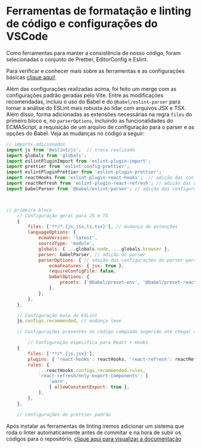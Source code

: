 # Ferramentas de formatação e linting de código e configurações do VSCode

Como ferramentas para manter a consistência de nosso código, foram selecionadas o conjunto de Prettier, EditorConfig e Eslint.

Para verificar e conhecer mais sobre as ferramentas e as configurações básicas [clique aqui!](https://github.com/LucaFrioli/JS_Estudos/tree/main/rest_api_with_mariaDB_Docker/Aula_02).

Além das configurações realizadas acima, foi feito um merge com as configurações padrão geradas pelo Vite. Entre as modificações recomendadas, incluiu o uso do Babel e do `@babel/eslint-parser` para tornar a análise do ESLint mais robusta ao lidar com arquivos JSX e TSX. Além disso, forma adicionadas as extensões necessárias na regra `files` do primeiro bloco e, no `parserOptions`, incluindo as funcionalidades do ECMAScript, a requisição de um arquivo de configuração para o parser e as opções do Babel. Veja as mudanças no código a seguir:

```javascript
// imports adicionados
import js from '@eslint/js';  // troca realizada
import globals from 'globals';
import eslintPluginImport from 'eslint-plugin-import';
import prettier from 'eslint-config-prettier';
import eslintPluginPrettier from 'eslint-plugin-prettier';
import reactHooks from 'eslint-plugin-react-hooks';  // adição das configurações necessárias para bom funcionamento de lint do react
import reactRefresh from 'eslint-plugin-react-refresh'; // adição das configurações necessárias para bom funcionamento de lint do react
import babelParser from '@babel/eslint-parser'; // adição das configurações necessárias para elevar  o nível de lint do react



// primeiro bloco
	// Configuração geral para JS e TS
	{
		files: ['**/*.{js,jsx,ts,tsx}'], // mudança de extenções
		languageOptions: {
			ecmaVersion: 'latest',
			sourceType: 'module',
			globals: { ...globals.node, ...globals.browser },
			parser: babelParser, // adição do parser
			parserOptions: { // adição das configurações do parser para lint
				ecmaFeatures: { jsx: true },
				requireConfigFile: false,
				babelOptions: {
					presets: ['@babel/preset-env', '@babel/preset-react'],
				},
			},
		},
	},

	// Configuração base do ESLint
	js.configs.recommended, // mudança leve

	// Configurações presentes no código compiado sugerido até chegar antes das configurações do prettier...

		// Configuração específica para React + Hooks
	{
		files: ['**/*.{js,jsx}'],
		plugins: { 'react-hooks': reactHooks, 'react-refresh': reactRefresh },
		rules: {
			...reactHooks.configs.recommended.rules,
			'react-refresh/only-export-components': [
				'warn',
				{ allowConstantExport: true },
			],
		},
	},

	// configurações do prettier padrão

```

Após instalar as ferramentas de linting iremos adicionar um sistema que roda o linter automaticamente antes de commitar e na hora de subir os códigos para o repositório, [clique aqui para visualizar a documentação](./huskyAndLintStaged.md)
